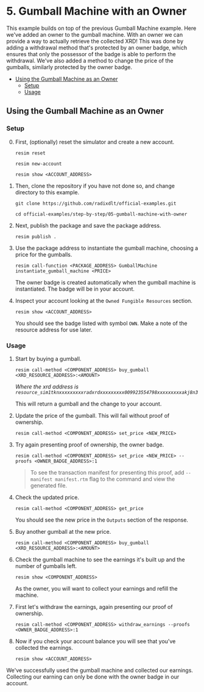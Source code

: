 # 5. Gumball Machine with an Owner

This example builds on top of the previous Gumball Machine example. Here we've
added an owner to the gumball machine. With an owner we can provide a way to
actually retrieve the collected XRD! This was done by adding a withdrawal method
that's protected by an owner badge, which ensures that only the possessor of the
badge is able to perform the withdrawal. We've also added a method to change the
price of the gumballs, similarly protected by the owner badge.

- [Using the Gumball Machine as an Owner](#using-the-gumball-machine-as-an-owner)
  - [Setup](#setup)
  - [Usage](#usage)

## Using the Gumball Machine as an Owner

### Setup

0.  First, (optionally) reset the simulator and create a new account.

    ```
    resim reset

    resim new-account

    resim show <ACCOUNT_ADDRESS>
    ```

1.  Then, clone the repository if you have not done so, and change directory to
    this example.

    ```
    git clone https://github.com/radixdlt/official-examples.git

    cd official-examples/step-by-step/05-gumball-machine-with-owner
    ```

2.  Next, publish the package and save the package address.

    ```
    resim publish .
    ```

3.  Use the package address to instantiate the gumball machine, choosing a price
    for the gumballs.

    ```
    resim call-function <PACKAGE_ADDRESS> GumballMachine instantiate_gumball_machine <PRICE>
    ```

    The owner badge is created automatically when the gumball machine is
    instantiated. The badge will be in your account.

4.  Inspect your account looking at the `Owned Fungible Resources` section.

    ```
    resim show <ACCOUNT_ADDRESS>
    ```

    You should see the badge listed with symbol `OWN`. Make a note of the
    resource address for use later.

### Usage

1.  Start by buying a gumball.

    ```
    resim call-method <COMPONENT_ADDRESS> buy_gumball <XRD_RESOURCE_ADDRESS>:<AMOUNT>
    ```

    _Where the xrd address is
    `resource_sim1tknxxxxxxxxxradxrdxxxxxxxxx009923554798xxxxxxxxxakj8n3`_

    This will return a gumball and the change to your account.

2.  Update the price of the gumball. This will fail without proof of ownership.

    ```
    resim call-method <COMPONENT_ADDRESS> set_price <NEW_PRICE>
    ```

3.  Try again presenting proof of ownership, the owner badge.

    ```
    resim call-method <COMPONENT_ADDRESS> set_price <NEW_PRICE> --proofs <OWNER_BADGE_ADDRESS>:1
    ```

    > To see the transaction manifest for presenting this proof, add
    > `--manifest manifest.rtm` flag to the command and view the generated file.

4.  Check the updated price.

    ```
    resim call-method <COMPONENT_ADDRESS> get_price
    ```

    You should see the new price in the `Outputs` section of the response.

5.  Buy another gumball at the new price.

    ```
    resim call-method <COMPONENT_ADDRESS> buy_gumball <XRD_RESOURCE_ADDRESS>:<AMOUNT>
    ```

6.  Check the gumball machine to see the earnings it's built up and the number
    of gumballs left.

    ```
    resim show <COMPONENT_ADDRESS>
    ```

    As the owner, you will want to collect your earnings and refill the machine.

7.  First let's withdraw the earnings, again presenting our proof of ownership.

    ```
    resim call-method <COMPONENT_ADDRESS> withdraw_earnings --proofs <OWNER_BADGE_ADDRESS>:1
    ```

8.  Now if you check your account balance you will see that you've collected the
    earnings.

    ```
    resim show <ACCOUNT_ADDRESS>
    ```

We've successfully used the gumball machine and collected our earnings.
Collecting our earning can only be done with the owner badge in our account.
